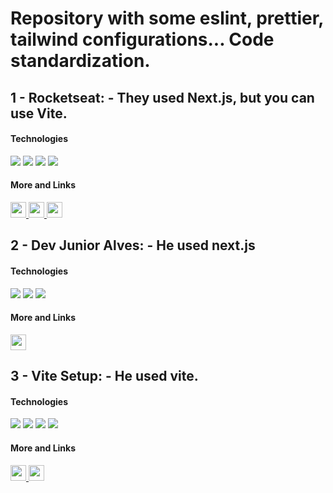 # Repository with some eslint, prettier, tailwind configurations... Code standardization.

## 1 - Rocketseat: - They used Next.js, but you can use Vite.

#### Technologies

<p>
  <img src="https://img.shields.io/badge/Tailwind_CSS-38B2AC?style=for-the-badge&logo=tailwind-css&logoColor=white">
  <img src="https://img.shields.io/badge/eslint-3A33D1?style=for-the-badge&logo=eslint&logoColor=white">
  <img src="https://img.shields.io/badge/prettier-1A2C34?style=for-the-badge&logo=prettier&logoColor=F7BA3E">
  <img src="https://img.shields.io/badge/Vite-tec?style=for-the-badge&logo=vite&labelColor=yellow&color=%23646CFF">
</p>

#### More and Links
  <a href="https://www.youtube.com/watch?v=cbSHUVSUFgY&t=514s" target="_blank">
    <img height="25" src="https://img.shields.io/badge/Link do video-video?style=flat&color=blue">
  </a>
  <a href="https://github.com/Rocketseat/eslint-config-rocketseat/tree/main" target="_blank">
    <img height="25" src="https://img.shields.io/badge/Pacote do Eslint da rocketseat-package?style=flat&color=blue">
  </a>
  <a href="https://github.com/Rocketseat/eslint-config-rocketseat/tree/main" target="_blank">
    <img height="25" src="https://img.shields.io/badge/Meu pacote de Eslint-package?style=flat&color=blue">
  </a>

## 2 - Dev Junior Alves: - He used next.js

#### Technologies
<p>
  <img src="https://img.shields.io/badge/eslint-3A33D1?style=for-the-badge&logo=eslint&logoColor=white">
  <img src="https://img.shields.io/badge/prettier-1A2C34?style=for-the-badge&logo=prettier&logoColor=F7BA3E">
  <img src="https://img.shields.io/badge/Vite-tec?style=for-the-badge&logo=vite&labelColor=yellow&color=%23646CFF">
</p>

#### More and Links
  <a href="https://www.youtube.com/watch?v=xbrM3aKotao" target="_blank">
    <img height="25" src="https://img.shields.io/badge/Link do video-video?style=flat&color=blue">
  </a>

## 3 - Vite Setup: - He used vite.

#### Technologies
<p>
  <img src="https://img.shields.io/badge/eslint-3A33D1?style=for-the-badge&logo=eslint&logoColor=white">
  <img src="https://img.shields.io/badge/prettier-1A2C34?style=for-the-badge&logo=prettier&logoColor=F7BA3E">
  <img src="https://img.shields.io/badge/Vite-tec?style=for-the-badge&logo=vite&labelColor=yellow&color=%23646CFF">
  <img src="https://img.shields.io/badge/Storybook-lib?style=for-the-badge&logo=storybook&labelColor=black&color=%23FF4785">
</p>

#### More and Links
<a href="https://youtu.be/BP2HGTwMZuo?si=9C3_ekQHuWOKk9bM" target="_blank">
  <img height="25" src="https://img.shields.io/badge/Link do video-video?style=flat&color=blue">
</a>
<a href="https://github.com/igorvieira/vite-setup/blob/master/.eslintrc.json" target="_blank">
  <img height="25" src="https://img.shields.io/badge/Github do projeto-git?style=flat&color=blue">
</a>
